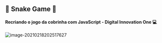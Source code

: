 ## :snake: Snake Game :snake:

#### Recriando o jogo da cobrinha com JavaScript - Digital Innovation One :computer:

![image-20210218202517627](C:\Users\fabio\AppData\Roaming\Typora\typora-user-images\image-20210218202517627.png)

